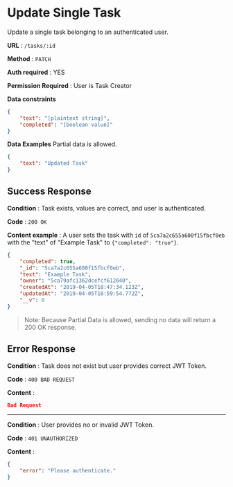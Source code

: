 # Update Single Task

Update a single task belonging to an authenticated user.

**URL** : `/tasks/:id`

**Method** : `PATCH`

**Auth required** : YES

**Permission Required** : User is Task Creator

**Data constraints**

```json
{
    "text": "[plaintext string]",
    "completed": "[boolean value]"
}
```

**Data Examples**
Partial data is allowed.
```json
{
    "text": "Updated Task"
}
```

## Success Response

**Condition** : Task exists, values are correct, and user is authenticated.

**Code** : `200 OK`

**Content example** : A user sets the task with `id` of `5ca7a2c655a600f15fbcf0eb` with the "text" of "Example Task" to `{"completed": "true"}`.

```json
{
    "completed": true,
    "_id": "5ca7a2c655a600f15fbcf0eb",
    "text": "Example Task",
    "owner": "5ca79afc1362dcefcf612040",
    "createdAt": "2019-04-05T18:47:34.123Z",
    "updatedAt": "2019-04-05T18:59:54.772Z",
    "__v": 0
}
```
> Note: Because Partial Data is allowed, sending no data will return a 200 OK response.

## Error Response
**Condition** : Task does not exist but user provides correct JWT Token.

**Code** : `400 BAD REQUEST`

**Content** :

```json
Bad Request
```

---

**Condition** : User provides no or invalid JWT Token.

**Code** : `401 UNAUTHORIZED`

**Content** :

```json
{
    "error": "Please authenticate."
}
```